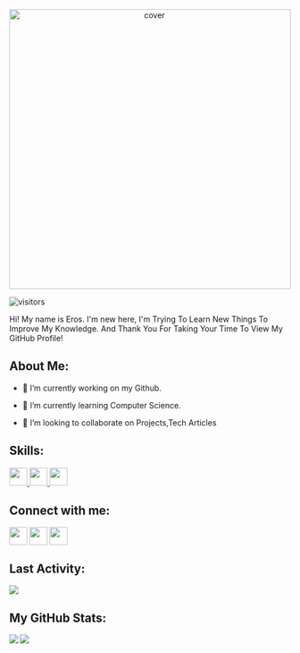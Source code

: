 <div align="center">
<img width="100%" height = "500px" src="https://static.zerochan.net/Mo.Dao.Zu.Shi.full.2680896.jpg" alt="cover" />
</div>

<p align='center'>

![visitors](https://visitor-badge.glitch.me/badge?page_id=LukeVonduwitch.LukeVonduwitch)

</p>
<div size='20px'> Hi! My name is Eros. I'm new here, I'm Trying To Learn New Things To Improve My Knowledge. And Thank You For Taking Your Time To View My GitHub Profile!
</div>

<h2> About Me: </h2>

- 🔭 I’m currently working on my Github.

- 🌱 I’m currently learning Computer Science. 

- 👯 I’m looking to collaborate on Projects,Tech Articles 


<h2> Skills: </h2>
<a href= https://github.com/LukeVonduwitch?tab=repositories&q=&type=&language=cpp&sort= > <img width ='32px' src ='https://raw.githubusercontent.com/rahulbanerjee26/githubAboutMeGenerator/main/icons/cpp.svg'> </a>
<a href= https://github.com/LukeVonduwitch?tab=repositories&q=&type=&language=python&sort= > <img width ='32px' src ='https://raw.githubusercontent.com/rahulbanerjee26/githubAboutMeGenerator/main/icons/python.svg'> </a>
<a href= https://github.com/LukeVonduwitch?tab=repositories&q=&type=&language=photoshop&sort= > <img width ='32px' src ='https://raw.githubusercontent.com/rahulbanerjee26/githubAboutMeGenerator/main/icons/photoshop.svg'> </a>


<h2> Connect with me: </h2>
<a href = 'https://www.twitter.com/@Muddle26'> <img width = '32px' align= 'center' src="https://raw.githubusercontent.com/rahulbanerjee26/githubAboutMeGenerator/main/icons/twitter.svg"/></a> 
<a href = 'https://www.github.com/LukeVonduwitch'> <img width = '32px' align= 'center' src="https://raw.githubusercontent.com/rahulbanerjee26/githubAboutMeGenerator/main/icons/github.svg"/></a>
<a href = 'https://www.youtube.com/channel/UCOvIfLiK4q12UKQqTmQPHUg'> <img width = '32px' align= 'center' src="https://raw.githubusercontent.com/rahulbanerjee26/githubAboutMeGenerator/main/icons/youtube.svg"/></a>  

<h2> Last Activity: </h2>
<a href="https://github.com/anuraghazra/github-readme-stats">
<img align="center" src="https://github-readme-stats.vercel.app/api/wakatime?username=@LukeVonduwitch&compact=True"/>
</a>
<br>


<h2> My GitHub Stats: </h2>

<a href="https://github.com/anuraghazra/github-readme-stats">
<img align="left" src="https://github-readme-stats.vercel.app/api?username=LukeVonduwitch&count_private=true&show_icons=true&theme=dark" />
</a>
<a href="https://github.com/anuraghazra/convoychat">
<img align="center" src="https://github-readme-stats.vercel.app/api/top-langs/?username=LukeVonduwitch&theme=dark" />
</a>
